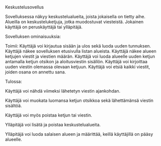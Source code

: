 Keskustelusovellus

Sovelluksessa näkyy keskustelualueita, joista jokaisella on tietty aihe. Alueilla on keskusteluketjuja, jotka muodostuvat viesteistä. Jokainen käyttäjä on peruskäyttäjä tai ylläpitäjä.

Sovelluksen ominaisuuksia:

Toimii: 
Käyttäjä voi kirjautua sisään ja ulos sekä luoda uuden tunnuksen.
Käyttäjä näkee sovelluksen etusivulla listan alueista.
Käyttäjä näkee alueen ketjujen viestit ja viestien määrän. 
Käyttäjä voi luoda alueelle uuden ketjun antamalla ketjun otsikon ja aloitusviestin sisällön.
Käyttäjä voi kirjoittaa uuden viestin olemassa olevaan ketjuun.
Käyttäjä voi etsiä kaikki viestit, joiden osana on annettu sana.

Tulossa:

Käyttäjä voi nähdä viimeksi lähetetyn viestin ajankohdan.

Käyttäjä voi muokata luomansa ketjun otsikkoa sekä lähettämänsä viestin sisältöä. 

Käyttäjä voi myös poistaa ketjun tai viestin.

Ylläpitäjä voi lisätä ja poistaa keskustelualueita.

Ylläpitäjä voi luoda salaisen alueen ja määrittää, keillä käyttäjillä on pääsy alueelle.

